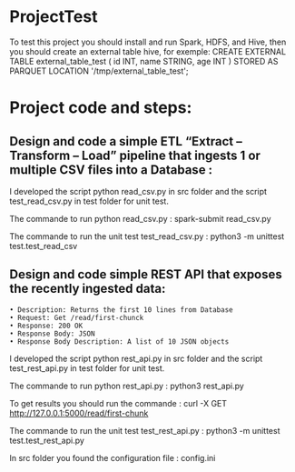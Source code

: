 # ProjectTest

To test this project you should install and run Spark, HDFS, and Hive, then you should create an external table hive, for exemple:
CREATE EXTERNAL TABLE external_table_test
(
  id INT,
  name STRING,
  age INT
)
STORED AS PARQUET
LOCATION '/tmp/external_table_test';

# Project code and steps:
## Design and code a simple ETL “Extract – Transform – Load” pipeline that ingests 1 or multiple CSV files into a Database :
I developed the script python read_csv.py in src folder and the script test_read_csv.py in test folder for unit test. 

The commande to run python read_csv.py : spark-submit read_csv.py 

The commande to run the unit test test_read_csv.py : python3 -m unittest test.test_read_csv

## Design and code simple REST API that exposes the recently ingested data:
    • Description: Returns the first 10 lines from Database
    • Request: Get /read/first-chunck
    • Response: 200 OK
    • Response Body: JSON
    • Response Body Description: A list of 10 JSON objects
I developed the script python rest_api.py in src folder and the script test_rest_api.py in test folder for unit test. 

The commande to run python rest_api.py : python3 rest_api.py

To get results you should run the commande : curl -X GET http://127.0.0.1:5000/read/first-chunk

The commande to run the unit test test_rest_api.py : python3 -m unittest test.test_rest_api.py

In src folder you found the configuration file : config.ini


